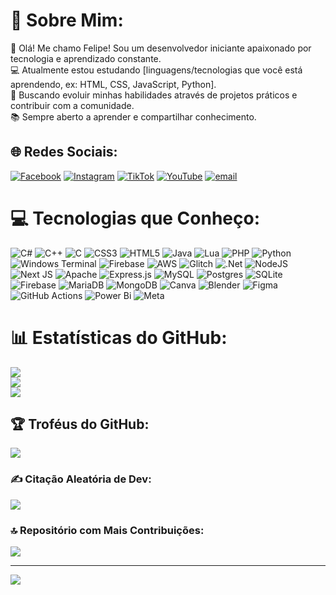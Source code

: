 # 💫 Sobre Mim:
👋 Olá! Me chamo Felipe! Sou um desenvolvedor iniciante apaixonado por tecnologia e aprendizado constante.<br>
💻 Atualmente estou estudando [linguagens/tecnologias que você está aprendendo, ex: HTML, CSS, JavaScript, Python].<br>
🚀 Buscando evoluir minhas habilidades através de projetos práticos e contribuir com a comunidade.<br>
📚 Sempre aberto a aprender e compartilhar conhecimento.

## 🌐 Redes Sociais:
[![Facebook](https://img.shields.io/badge/Facebook-%231877F2.svg?logo=Facebook&logoColor=white)](https://facebook.com/https://www.facebook.com/share/16r5nTJA9c/?mibextid=wwXIfr) 
[![Instagram](https://img.shields.io/badge/Instagram-%23E4405F.svg?logo=Instagram&logoColor=white)](https://instagram.com/https://www.instagram.com/mnr_gb.71_?igsh=MTVucHp5Z2NwazNvNw%3D%3D&utm_source=qr) 
[![TikTok](https://img.shields.io/badge/TikTok-%23000000.svg?logo=TikTok&logoColor=white)](https://tiktok.com/@https://www.tiktok.com/@mnr_gb.01f?_t=ZM-8wmA8tJprNQ&_r=1) 
[![YouTube](https://img.shields.io/badge/YouTube-%23FF0000.svg?logo=YouTube&logoColor=white)](https://youtube.com/@https://youtube.com/@gbzadadev07?si=07EZDp3ZkdIJD_yJ) 
[![email](https://img.shields.io/badge/Email-D14836?logo=gmail&logoColor=white)](mailto:filipegabrielsilva2006@gmail.com)

# 💻 Tecnologias que Conheço:
![C#](https://img.shields.io/badge/c%23-%23239120.svg?style=for-the-badge&logo=csharp&logoColor=white) 
![C++](https://img.shields.io/badge/c++-%2300599C.svg?style=for-the-badge&logo=c%2B%2B&logoColor=white) 
![C](https://img.shields.io/badge/c-%2300599C.svg?style=for-the-badge&logo=c&logoColor=white) 
![CSS3](https://img.shields.io/badge/css3-%231572B6.svg?style=for-the-badge&logo=css3&logoColor=white) 
![HTML5](https://img.shields.io/badge/html5-%23E34F26.svg?style=for-the-badge&logo=html5&logoColor=white) 
![Java](https://img.shields.io/badge/java-%23ED8B00.svg?style=for-the-badge&logo=openjdk&logoColor=white) 
![Lua](https://img.shields.io/badge/lua-%232C2D72.svg?style=for-the-badge&logo=lua&logoColor=white) 
![PHP](https://img.shields.io/badge/php-%23777BB4.svg?style=for-the-badge&logo=php&logoColor=white) 
![Python](https://img.shields.io/badge/python-3670A0?style=for-the-badge&logo=python&logoColor=ffdd54) 
![Windows Terminal](https://img.shields.io/badge/Windows%20Terminal-%234D4D4D.svg?style=for-the-badge&logo=windows-terminal&logoColor=white) 
![Firebase](https://img.shields.io/badge/firebase-%23039BE5.svg?style=for-the-badge&logo=firebase) 
![AWS](https://img.shields.io/badge/AWS-%23FF9900.svg?style=for-the-badge&logo=amazon-aws&logoColor=white) 
![Glitch](https://img.shields.io/badge/glitch-%233333FF.svg?style=for-the-badge&logo=glitch&logoColor=white) 
![.Net](https://img.shields.io/badge/.NET-5C2D91?style=for-the-badge&logo=.net&logoColor=white) 
![NodeJS](https://img.shields.io/badge/node.js-6DA55F?style=for-the-badge&logo=node.js&logoColor=white) 
![Next JS](https://img.shields.io/badge/Next-black?style=for-the-badge&logo=next.js&logoColor=white) 
![Apache](https://img.shields.io/badge/apache-%23D42029.svg?style=for-the-badge&logo=apache&logoColor=white) 
![Express.js](https://img.shields.io/badge/express.js-%23404d59.svg?style=for-the-badge&logo=express&logoColor=%2361DAFB) 
![MySQL](https://img.shields.io/badge/mysql-4479A1.svg?style=for-the-badge&logo=mysql&logoColor=white) 
![Postgres](https://img.shields.io/badge/postgres-%23316192.svg?style=for-the-badge&logo=postgresql&logoColor=white) 
![SQLite](https://img.shields.io/badge/sqlite-%2307405e.svg?style=for-the-badge&logo=sqlite&logoColor=white) 
![Firebase](https://img.shields.io/badge/firebase-a08021?style=for-the-badge&logo=firebase&logoColor=ffcd34) 
![MariaDB](https://img.shields.io/badge/MariaDB-003545?style=for-the-badge&logo=mariadb&logoColor=white) 
![MongoDB](https://img.shields.io/badge/MongoDB-%234ea94b.svg?style=for-the-badge&logo=mongodb&logoColor=white) 
![Canva](https://img.shields.io/badge/Canva-%2300C4CC.svg?style=for-the-badge&logo=Canva&logoColor=white) 
![Blender](https://img.shields.io/badge/blender-%23F5792A.svg?style=for-the-badge&logo=blender&logoColor=white) 
![Figma](https://img.shields.io/badge/figma-%23F24E1E.svg?style=for-the-badge&logo=figma&logoColor=white) 
![GitHub Actions](https://img.shields.io/badge/github%20actions-%232671E5.svg?style=for-the-badge&logo=githubactions&logoColor=white) 
![Power Bi](https://img.shields.io/badge/power_bi-F2C811?style=for-the-badge&logo=powerbi&logoColor=black) 
![Meta](https://img.shields.io/badge/Meta-%230467DF.svg?style=for-the-badge&logo=Meta&logoColor=white)

# 📊 Estatísticas do GitHub:
![](https://github-readme-stats.vercel.app/api?username=SrLipzin021&theme=tokyonight&hide_border=false&include_all_commits=false&count_private=false)<br/>
![](https://nirzak-streak-stats.vercel.app/?user=SrLipzin021&theme=tokyonight&hide_border=false)<br/>
![](https://github-readme-stats.vercel.app/api/top-langs/?username=SrLipzin021&theme=tokyonight&hide_border=false&include_all_commits=false&count_private=false&layout=compact)

## 🏆 Troféus do GitHub:
![](https://github-profile-trophy.vercel.app/?username=SrLipzin021&theme=radical&no-frame=false&no-bg=true&margin-w=4)

### ✍️ Citação Aleatória de Dev:
![](https://quotes-github-readme.vercel.app/api?type=horizontal&theme=radical)

### 🔝 Repositório com Mais Contribuições:
![](https://github-contributor-stats.vercel.app/api?username=SrLipzin021&limit=5&theme=dark&combine_all_yearly_contributions=true)

---
[![](https://visitcount.itsvg.in/api?id=SrLipzin021&icon=2&color=1)](https://visitcount.itsvg.in)

<!-- Criado com orgulho usando GPRM ( https://gprm.itsvg.in ) -->
